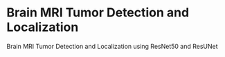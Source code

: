 # Brain MRI Tumor Detection and Localization
 Brain MRI Tumor Detection and Localization using ResNet50 and ResUNet
